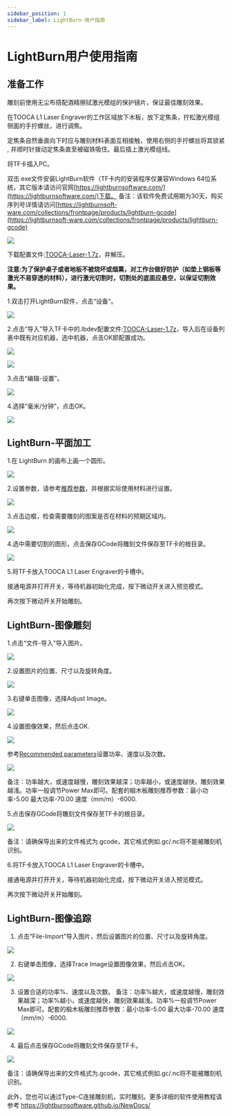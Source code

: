 ```yaml
---
sidebar_position: 1
sidebar_label: LightBurn-用户指南
---
```


# LightBurn用户使用指南

## 准备工作

雕刻前使用无尘布搭配酒精擦拭激光模组的保护镜片，保证最佳雕刻效果。

在TOOCA L1 Laser Engraver的工作区域放下木板，放下定焦条，拧松激光模组侧面的手拧螺丝，进行调焦。

定焦条自然垂直向下时应与雕刻材料表面互相接触，使用右侧的手拧螺丝将其锁紧 , 并顺时针拨动定焦条直至被磁铁吸住。最后插上激光模组线。

将TF卡插入PC。

双击.exe文件安装LightBurn软件（TF卡内的安装程序仅兼容Windows 64位系统，其它版本请访问官网[https://lightburnsoftware.com/](https://lightburnsoftware.com/)下载。
备注：该软件免费试用期为30天，购买序列号详情请访问[https://lightburnsoft-ware.com/collections/frontpage/products/lightburn-gcode](https://lightburnsoft-ware.com/collections/frontpage/products/lightburn-gcode)

![](./images/lightburn-01.png)

下载配置文件:[TOOCA-Laser-1.7z](https://github.com/elecfreaks/learn-en/raw/master/tooca-laser-1/file/TOOCA%20Laser%201.7z)，并解压。

**注意:为了保护桌子或者地板不被烧坏或烟熏，对工作台做好防护（如垫上钢板等激光不易穿透的材料），进行激光切割时，切割处的底面应悬空，以保证切割效果。**


1.双击打开LightBurn软件，点击“设备”。

![](./images/lightburn-02.png)

2.点击“导入”导入TF卡中的.lbdev配置文件:[TOOCA-Laser-1.7z](https://github.com/elecfreaks/learn-en/raw/master/tooca-laser-1/file/TOOCA%20Laser%201.7z)，导入后在设备列表中既有对应机器，选中机器，点击OK即配置成功。

![](./images/lightburn-03.png)

![](./images/lightburn-04.png)

3.点击“编辑-设置”。

![](./images/lightburn-05.png)

4.选择“毫米/分钟”，点击OK。

![](./images/lightburn-06.png)

## LightBurn-平面加工

1.在 LightBurn 的画布上画一个圆形。

![](./images/lightburn-circle-01.png)

2.设置参数，请参考[推荐参数](http://www.elecfreaks.com/learn/tooca-laser-1/recommended-parameters)，并根据实际使用材料进行设置。

![](./images/lightburn-circle-02.png)

3.点击边框，检查需要雕刻的图案是否在材料的预期区域内。

![](./images/lightburn-circle-03.png)

4.选中需要切割的图形，点击保存GCode将雕刻文件保存至TF卡的根目录。

![](./images/lightburn-circle-04.png)

5.将TF卡放入TOOCA L1 Laser Engraver的卡槽中。

接通电源并打开开关，等待机器初始化完成，按下微动开关进入预览模式。

再次按下微动开关开始雕刻。


## LightBurn-图像雕刻

1.点击“文件-导入”导入图片。

![](./images/lightburn-07.png)

2.设置图片的位置、尺寸以及旋转角度。

![](./images/lightburn-08.png)

3.右键单击图像，选择Adjust Image。

![](./images/lightburn-09.png)

4.设置图像效果，然后点击OK.

![](./images/lightburn-10.png)

参考[Recommended parameters](http://www.elecfreaks.com/learn-en/tooca-laser-1/recommended-parameters.html)设置功率、速度以及次数。

![](./images/lightburn-11.png)

备注：功率越大，或速度越慢，雕刻效果越深；功率越小，或速度越快，雕刻效果越浅。功率一般调节Power Max即可。配套的椴木板雕刻推荐参数：最小功率-5.00 最大功率-70.00 速度（mm/m）-6000.

5.点击保存GCode将雕刻文件保存至TF卡的根目录。

![](./images/lightburn-12.png)

备注：请确保导出来的文件格式为.gcode，其它格式例如.gc/.nc将不能被雕刻机识别。

6.将TF卡放入TOOCA L1 Laser Engraver的卡槽中。

接通电源并打开开关，等待机器初始化完成，按下微动开关进入预览模式。

再次按下微动开关开始雕刻。

## LightBurn-图像追踪

1. 点击“File-Import”导入图片，然后设置图片的位置、尺寸以及旋转角度。

![](./images/lightburn-trace-image-04.png)

2. 右键单击图像，选择Trace Image设置图像效果，然后点击OK。

![](./images/lightburn-trace-image-05.png)

3. 设置合适的功率%、速度以及次数。
备注：功率%越大，或速度越慢，雕刻效果越深；功率%越小，或速度越快，雕刻效果越浅。功率%一般调节Power
Max即可。配套的椴木板雕刻推荐参数：最小功率-5.00 最大功率-70.00 速度（mm/m）-6000.

![](./images/lightburn-trace-image-06.png)

4. 最后点击保存GCode将雕刻文件保存至TF卡。

![](./images/lightburn-trace-image-07.png)

备注：请确保导出来的文件格式为.gcode，其它格式例如.gc/.nc将不能被雕刻机识别。


此外，您也可以通过Type-C连接雕刻机，实时雕刻。更多详细的软件使用教程请参考
https://lightburnsoftware.github.io/NewDocs/
